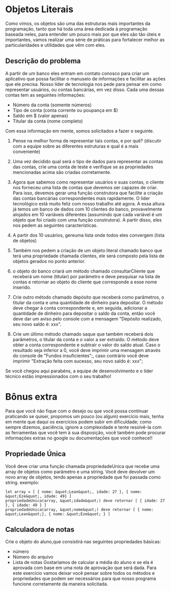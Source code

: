 # Objetos Literais

Como vimos, os objetos são uma das estruturas mais importantes da programação, tanto que há toda uma área dedicada à programação baseada neles, para entender um pouco mais por que eles são tão úteis e importantes, vamos realizar uma série de práticas para fortalecer melhor as particularidades e utilidades que vêm com eles.

## Descrição do problema
A partir de um banco eles entram em contato conosco para criar um aplicativo que possa facilitar o manuseio de informações e facilitar as ações que ele precisa. 
Nosso líder de tecnologia nos pede para pensar em como representar usuários, ou contas bancárias, em vez disso. Cada uma dessas contas tem as seguintes informações:

* Número da conta (somente números)
* Tipo de conta (conta corrente ou poupança em $)
* Saldo em $ (valor apenas)
* Titular da conta (nome completo)

Com essa informação em mente, somos solicitados a fazer o seguinte.
1. Pense na melhor forma de representar tais contas, e por quê? (discutir com a equipe sobre as diferentes estruturas e qual é a mais conveniente)

2. Uma vez decidido qual será o tipo de dados para representar as contas das contas, crie uma conta de teste e verifique se as propriedades mencionadas acima são criadas corretamente.
3. Agora que sabemos como representar usuários e suas contas, o cliente nos forneceu uma lista de contas que devemos ser capazes de criar. Para isso, devemos gerar uma função construtora que facilite a criação das contas bancárias correspondentes mais rapidamente.
O líder tecnológico está muito feliz com nosso trabalho até agora. A essa altura já temos um banco de dados com 10 clientes do banco, provavelmente alojados em 10 variáveis diferentes (assumindo que cada variável é um objeto que foi criado com uma função construtora). A partir disso, eles nos pedem as seguintes características.
4. A partir dos 10 usuários, gereuma lista onde todos eles convergem (lista de objetos)
5. Também nos pedem a criação de um objeto literal chamado banco que terá uma propriedade chamada clientes, ele será composto pela lista de objetos
gerados no ponto anterior.
6. o objeto do banco criará um método chamado consultarCliente que receberá um nome (titular) por parâmetro e deve pesquisar na lista de contas e retornar ao objeto do cliente que corresponde a esse nome inserido.
7. Crie outro método chamado depósito que receberá como parâmetros, o titular da conta e uma quantidade de dinheiro para depositar. O método deve chegar à conta correspondente e, em seguida, adicionar a quantidade de dinheiro para depositar o saldo da conta, então você deve dar um aviso pelo console com a mensagem "Depósito realizado, seu novo saldo é: xxx".
8. Crie um último método chamado saque que também receberá dois parâmetros, o titular da conta e o valor a ser extraído. O método deve obter a
conta correspondente e subtrair o valor do saldo atual. Caso o resultado seja inferior a 0, você deve imprimir uma mensagem através do console de "Fundos insuficientes";, caso contrário você deve imprimir "Extração feita com sucesso, seu novo saldo é: xxx";

Se você chegou aqui parabéns, a equipe de desenvolvimento e o líder técnico estão impressionados com o seu trabalho!

# Bônus extra

Para que você não fique com o desejo ou que você possa continuar praticando se quiser, propomos um pouco (ou algum) exercício mais, tenha em mente que daqui os exercícios podem subir em dificuldade; como sempre dizemos, paciência, ignore a complexidade e tente resolvê-la com as ferramentas que você tem à sua disposição, você também pode procurar informações extras no google ou documentações que você conhece!!

## Propriedade Única
Você deve criar uma função chamada propriedadeUnica que recebe uma array de objetos como parâmetro e uma string. Você deve devolver um novo array de objetos, tendo apenas a propriedade que foi passada como string. exemplo:

```
let array = [ { nome: &quot;Lean&quot;, idade: 27 }, { nome: &quot;Eze&quot;, idade: 49} ]
propriedadeUnica(array, &quot;idade&quot;) deve retornar [ { idade: 27 }, { idade: 49 } ]
propriedadeUnica(array, &quot;nome&quot;) deve retornar [ { nome: &quot;Lean&quot;}, { nome: &quot;Eze&quot; } ]
```

## Calculadora de notas
Crie o objeto do aluno,que consistirá nas seguintes propriedades básicas:
* número
* Número do arquivo
* Lista de notas
Gostaríamos de calcular a média do aluno e se ela é aprovada com base em uma nota de aprovação que será dada. Para este exercício vamos deixar você pensar sobre todos os métodos e propriedades que podem ser necessários para que nosso programa funcione corretamente da maneira solicitada.